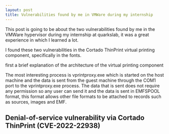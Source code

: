 ```yaml
---
layout: post
title: Vulnerabilities found by me in VMWare during my internship
---
```

This post is going to be about the two vulnerabilities found by me in the VMWare hypervisor during my internship at quarkslab, it was a great experience in which I learned a lot.

I found these two vulnerabilities in the Cortado ThinPrint virtual printing component, specifically in the fonts.

first a brief explanation of the architecture of the virtual printing component

The most interesting process is vprintproxy.exe which is started on the host machine and the data is sent from the guest machine through the COM1 port to the vprintproxy.exe process.
The data that is sent does not require any permission so any user can send it and the data is sent in EMFSPOOL format, this format allows other file formats to be attached to records such as sources, images and EMF.



## Denial-of-service vulnerability via Cortado ThinPrint (CVE-2022-22938)

